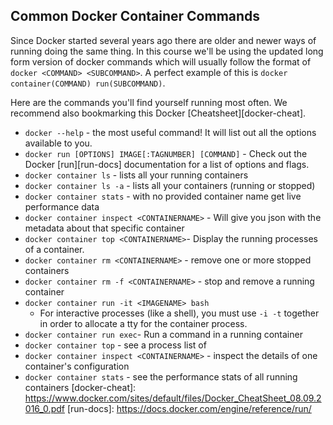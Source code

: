## Common Docker Container Commands
Since Docker started several years ago there are older and newer ways of running doing the same thing. In this course we'll be using the updated long form version of docker commands which will usually follow the format of ` docker <COMMAND> <SUBCOMMAND>`. A perfect example of this is `docker container(COMMAND) run(SUBCOMMAND)`.  

Here are the commands you'll find yourself running most often. We recommend also bookmarking this Docker [Cheatsheet][docker-cheat].

- `docker --help` - the most useful command! It will list out all the options available to you. 
- `docker run [OPTIONS] IMAGE[:TAGNUMBER] [COMMAND]` - Check out the Docker [run][run-docs] documentation for a list of options and flags. 
- `docker container ls` - lists all your running containers
- `docker container ls -a` - lists all your containers (running or stopped)
- `docker container stats` - with no provided container name get live performance data    
- `docker container inspect <CONTAINERNAME>` - Will give you json with the metadata about that specific container
- `docker container top <CONTAINERNAME>`- Display the running processes of a container.
- `docker container rm <CONTAINERNAME>` - remove one or more stopped containers
- `docker container rm -f <CONTAINERNAME>` - stop and remove a running container
- `docker container run -it <IMAGENAME> bash`
  - For interactive processes (like a shell), you must use `-i -t` together in order to allocate a tty for the container process. 
- `docker container run exec`- Run a command in a running container
- `docker container top` - see a process list of  
- `docker container inspect <CONTAINERNAME>` - inspect the details of one container's configuration
- `docker container stats` - see the performance stats of all running containers
[docker-cheat]: https://www.docker.com/sites/default/files/Docker_CheatSheet_08.09.2016_0.pdf
[run-docs]: https://docs.docker.com/engine/reference/run/